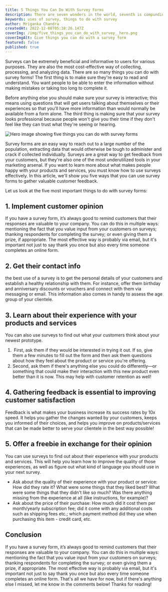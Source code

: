 ```yaml
---
title: 5 Things You Can Do With Survey Forms
description: There are seven wonders in the world, seventh is compunding and eighth is a survey form. The amount of automation and insigts a nicely built survey can bring into any business is mind boggling. In this article we talk about five things you can do with your survey forms.
keywords: uses of survey, things to do with survey
author: Mriganka Chandra
createdAt: 2022-12-08T05:38:26.147Z
coverImg: /img/five_things_you_can_do_with_survey__hero.png
coverImgAlt: Give things you can do with a survey form
featured: false
published: true
---
```

Surveys can be extremely beneficial and informative to users for various purposes. They are also the most cost-effective way of collecting, processing, and analyzing data. There are so many things you can do with survey forms! The first thing is to make sure they're easy to read and understand. You want people to be able to enter the information without making mistakes or taking too long to complete it.

Before anything else you should make sure your survey is interactive; this means using questions that will get users talking about themselves or their experiences so that you'll have more information than would normally be available from a form alone. The third thing is making sure that your survey looks professional because people won't give you their time if they don't feel like they can trust what they're seeing or hearing.

![Hero image showing five things you can do with survey forms](/img/five_things_you_can_do_with_survey__hero.png "Hero image showing five things you can do with survey forms")

Survey forms are an easy way to reach out to a large number of the population, extracting data that would otherwise be tough to administer and crack if collected individually. Surveys are a great way to get feedback from your customers, but they're also one of the most underutilized tools in your marketing arsenal. If you want to learn more about what makes people happy with your products and services, you must know how to use surveys effectively. In this article, we'll show you five ways that you can use survey forms to gather valuable customer feedback.

Let us look at the five most important things to do with survey forms:



## 1. Implement customer opinion 

If you have a survey form, it’s always good to remind customers that their responses are valuable to your company. You can do this in multiple ways: mentioning the fact that you value input from your customers on surveys; thanking respondents for completing the survey; or even giving them a prize, if appropriate. The most effective way is probably via email, but it's important not just to say thank you once but also every time someone completes an online form.



## 2. Get their contact info 

the best use of a survey is to get the personal details of your customers and establish a healthy relationship with them. For instance, offer them birthday and anniversary discounts or vouchers and connect with them via messaging or email. This information also comes in handy to assess the age group of your clientele.



## 3. Learn about their experience with your products and services 

You can also use surveys to find out what your customers think about your newest prototype. 

1.  First, ask them if they would be interested in trying it out. If so, give them a few minutes to fill out the form and then ask them questions about how they feel about the product or service you're offering.
2. Second, ask them if there's anything else you could do differently—or something that could make their interaction with this new product even better than it is now. This may help with customer retention as well!

## 4. Gathering feedback is essential to improving customer satisfaction

Feedback is what makes your business increase its success rates by 10x speed. It helps you gather the changes wanted by your customers, keeps you informed of their choices, and helps you improve on products/services that can be made better to serve your clientele in the best way possible! 



## 5. Offer a freebie in exchange for their opinion 

You can use surveys to find out about their experience with your products and services. This will help you learn how to improve the quality of those experiences, as well as figure out what kind of language you should use in your next survey.

* Ask about the quality of their experience with your product or service: How did they rate it? What were some things that they liked best? What were some things that they didn't like so much? Was there anything missing from the experience at all (like instructions, for example)?
* Ask about the price of their purchase: How much did it cost them per month/yearly subscription fee; did it come with any additional costs such as shipping fees etc.; which payment method did they use when purchasing this item - credit card, etc.

## Conclusion

If you have a survey form, it’s always good to remind customers that their responses are valuable to your company. You can do this in multiple ways: mentioning the fact that you value input from your customers on surveys; thanking respondents for completing the survey; or even giving them a prize, if appropriate. The most effective way is probably via email, but it's important not just to say thank you once but also every time someone completes an online form. That's all we have for now, but if there's anything else I missed, let me know in the comments below! Thanks for reading!